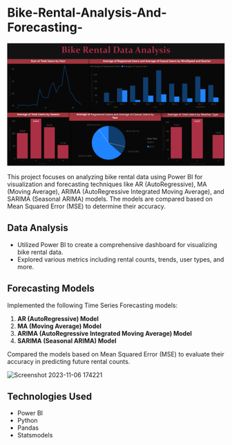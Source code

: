 # Bike-Rental-Analysis-And-Forecasting-

![Bike Rental Dashboard](dashboard.png)

This project focuses on analyzing bike rental data using Power BI for visualization and forecasting techniques like AR (AutoRegressive), MA (Moving Average), ARIMA (AutoRegressive Integrated Moving Average), and SARIMA (Seasonal ARIMA) models. The models are compared based on Mean Squared Error (MSE) to determine their accuracy.


## Data Analysis

- Utilized Power BI to create a comprehensive dashboard for visualizing bike rental data.
- Explored various metrics including rental counts, trends, user types, and more.

## Forecasting Models

Implemented the following Time Series Forecasting models:

1. **AR (AutoRegressive) Model**
2. **MA (Moving Average) Model**
3. **ARIMA (AutoRegressive Integrated Moving Average) Model**
4. **SARIMA (Seasonal ARIMA) Model**

Compared the models based on Mean Squared Error (MSE) to evaluate their accuracy in predicting future rental counts.

   <img width="559" alt="Screenshot 2023-11-06 174221" src="https://github.com/atharvarode/Bike-Rental-Analysis-And-Forecasting-/assets/97606863/1904bf83-091f-4deb-b21a-110040b03f07">

## Technologies Used

- Power BI 
- Python 
- Pandas 
- Statsmodels 




